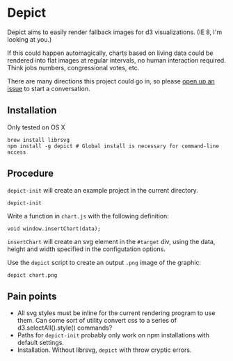 # Depict

Depict aims to easily render fallback images for d3 visualizations. (IE 8, I'm looking at you.)

If this could happen automagically, charts based on living data could be rendered into flat images at regular intervals, no human interaction required. Think jobs numbers, congressional votes, etc.

There are many directions this project could go in, so please [open up an issue](https://github.com/kevinschaul/depict/issues) to start a conversation.

## Installation

Only tested on OS X

    brew install librsvg
    npm install -g depict # Global install is necessary for command-line access

## Procedure

`depict-init` will create an example project in the current directory.

    depict-init

Write a function in `chart.js` with the following definition:
    
    void window.insertChart(data);

`insertChart` will create an svg element in the `#target` div, using the data, height and width specified in the configutation options.

Use the `depict` script to create an output `.png` image of the graphic:

    depict chart.png

## Pain points

- All svg styles must be inline for the current rendering program to use them. Can some sort of utility convert css to a series of d3.selectAll().style() commands?
- Paths for `depict-init` probably only work on npm installations with default settings.
- Installation. Without librsvg, `depict` with throw cryptic errors.

